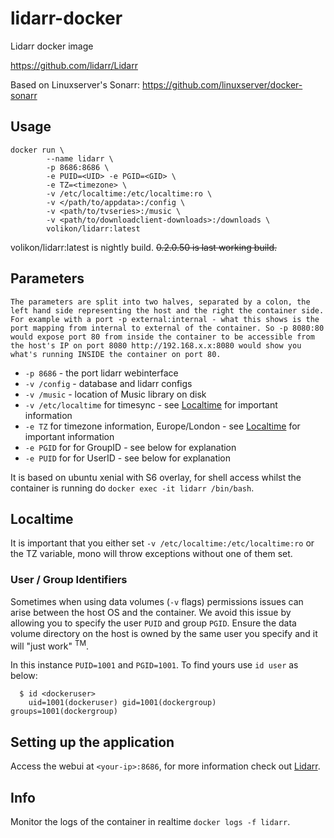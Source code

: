 # lidarr-docker
Lidarr docker image

https://github.com/lidarr/Lidarr

Based on Linuxserver's Sonarr:
https://github.com/linuxserver/docker-sonarr

## Usage
```
docker run \
        --name lidarr \
        -p 8686:8686 \
        -e PUID=<UID> -e PGID=<GID> \
        -e TZ=<timezone> \ 
        -v /etc/localtime:/etc/localtime:ro \
        -v </path/to/appdata>:/config \
        -v <path/to/tvseries>:/music \
        -v <path/to/downloadclient-downloads>:/downloads \
        volikon/lidarr:latest
```
volikon/lidarr:latest is nightly build. ~~0.2.0.50 is last working build.~~

## Parameters

`The parameters are split into two halves, separated by a colon, the left hand side representing the host and the right the container side. 
For example with a port -p external:internal - what this shows is the port mapping from internal to external of the container.
So -p 8080:80 would expose port 80 from inside the container to be accessible from the host's IP on port 8080
http://192.168.x.x:8080 would show you what's running INSIDE the container on port 80.`


* `-p 8686` - the port lidarr webinterface
* `-v /config` - database and lidarr configs
* `-v /music` - location of Music library on disk
* `-v /etc/localtime` for timesync - see [Localtime](#localtime) for important information
* `-e TZ` for timezone information, Europe/London - see [Localtime](#localtime) for important information
* `-e PGID` for for GroupID - see below for explanation
* `-e PUID` for for UserID - see below for explanation

It is based on ubuntu xenial with S6 overlay, for shell access whilst the container is running do `docker exec -it lidarr /bin/bash`.

## Localtime

It is important that you either set `-v /etc/localtime:/etc/localtime:ro` or the TZ variable, mono will throw exceptions without one of them set.

### User / Group Identifiers

Sometimes when using data volumes (`-v` flags) permissions issues can arise between the host OS and the container. We avoid this issue by allowing you to specify the user `PUID` and group `PGID`. Ensure the data volume directory on the host is owned by the same user you specify and it will "just work" <sup>TM</sup>.

In this instance `PUID=1001` and `PGID=1001`. To find yours use `id user` as below:

```
  $ id <dockeruser>
    uid=1001(dockeruser) gid=1001(dockergroup) groups=1001(dockergroup)
```

## Setting up the application
Access the webui at `<your-ip>:8686`, for more information check out [Lidarr](https://github.com/lidarr/Lidarr).

## Info

Monitor the logs of the container in realtime `docker logs -f lidarr`.

